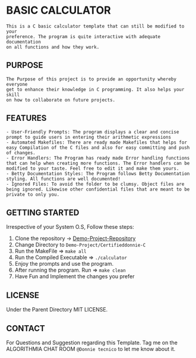 # **BASIC CALCULATOR**
	This is a C basic calculator template that can still be modified to your
	preference. The program is quite interactive with adequate documentation
	on all functions and how they work.

## **PURPOSE**
	The Purpose of this project is to provide an opportunity whereby everyone
	get to enhance their knowledge in C programming. It also helps your skill
	on how to collaborate on future projects.

## **FEATURES**
	- User-Friendly Prompts: The program displays a clear and concise prompt to guide users in entering their arithmetic expressions
	- Automated Makefiles: There are ready made Makefiles that helps for easy Compilation of the C files and also for easy committing and push of changes.
	- Error Handlers: The Program has ready made Error handling functions that can help when creating more functions. The Error handlers can be modified to your taste. Feel free to edit it and make them yours.
	- Betty Documentation Styles: The Program follows Betty Documentation styling. All functions are well documented!
	- Ignored Files: To avoid the folder to be clumsy. Object files are being ignored. Likewise other confidential files that are meant to be private to only you.

## **GETTING STARTED**

Irrespective of your System O.S, Follow these steps:

1. Clone the repository -> [Demo-Project-Repository](https://github.com/ALX-SE-Algorithmia/Demo-Project)
2. Change Directory to `Demo-Project/Certifieddonnie-C`
3. Run the MakeFile => `make all`
4. Run the Compiled Executable => `./calculator`
5. Enjoy the prompts and use the program.
6. After running the program. Run => `make clean`
7. Have Fun and Implement the changes you prefer

## **LICENSE**

Under the Parent Directory MIT LICENSE.

## **CONTACT**

For Questions and Suggestion regarding this Template. Tag me on the ALGORITHMIA CHAT ROOM `@Donnie tecnico` to let me know about it.
